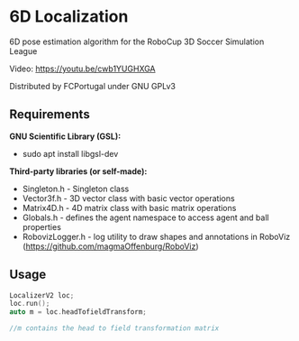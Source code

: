 # 6D Localization

6D pose estimation algorithm for the RoboCup 3D Soccer Simulation League

Video: https://youtu.be/cwb1YUGHXGA

Distributed by FCPortugal under GNU GPLv3

## Requirements

**GNU Scientific Library (GSL):**

* sudo apt install libgsl-dev

**Third-party libraries (or self-made):**

* Singleton.h - Singleton class
* Vector3f.h - 3D vector class with basic vector operations
* Matrix4D.h - 4D matrix class with basic matrix operations
* Globals.h - defines the agent namespace to access agent and ball properties
* RobovizLogger.h - log utility to draw shapes and annotations in RoboViz (https://github.com/magmaOffenburg/RoboViz)

## Usage

```c++
LocalizerV2 loc;
loc.run();
auto m = loc.headTofieldTransform;

//m contains the head to field transformation matrix
```
